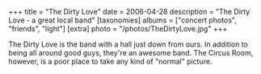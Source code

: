 +++
title = "The Dirty Love"
date = 2006-04-28
description = "The Dirty Love - a great local band"
[taxonomies]
albums = ["concert photos", "friends", "light"]
[extra]
photo = "/photos/TheDirtyLove.jpg"
+++

The Dirty Love is the band with a hall just down from ours. In addition to being all around good guys, they're an awesome band. The Circus Room, however, is a poor place to take any kind of "normal" picture.
